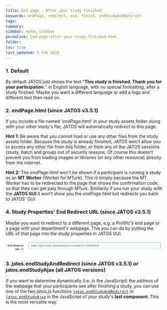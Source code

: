 ```yaml
---
title: End page - After your study finished
keywords: endPage, redirect, end, finish, endStudyAndRedirect
tags:
summary:
sidebar: mydoc_sidebar
permalink: End-page-after-your-study-finished.html
folder:
toc: true
last_updated: 5 Feb 2020
---
```


### 1. Default

By default JATOS just shows the text "**This study is finished. Thank you for your participation.**" in English language, with no special formatting, after a study finshed. Maybe you want a different language or add a logo and different text then read on.


### 2. endPage.html (since JATOS v3.5.1)

If you include a file named '_endPage.html_' in your study assets folder along with your other study's file, JATOS will automatically redirect to this page.

**Hint 1:** Be aware that you cannot load or use any other files from the study assets folder. Because the study is already finished, JATOS won't allow you to access any other file from this folder, or from any of the JATOS sessions (study, batch and group) out of security reasons. Of course this doesn't prevent you from loading images or libraries (or any other resource) directly from the internet.

**Hint 2:** The _endPage.html_ won't be shown if a participant is running a study as an **MT Worker** (Worker for MTurk). This is simply because the MT Worker has to be redirected to the page that shows the confirmation code, so that they can get pais through MTurk. Similarily if you run your study with the **JATOS GUI** it won't show you the _endPage.html_ but redirects you back to JATOS' GUI.


### 4. Study Properties' End Redirect URL (since JATOS v3.5.1)

Maybe you want to redirect to a different page, e.g. a Prolific's end page or a page with your department's webpage. This you can do by putting the URL of that page into the study properties in JATOS GUI. 

![screenshot](images/Screenshot_end-redirect-url.png)


### 3. jatos.endStudyAndRedirect (since JATOS v3.5.1) or jatos.endStudyAjax (all JATOS versions)

If you want to determine dynamically (i.e. in the JavaScript) the address of the webpage that your participants see after finishing a study, you can use one of the two _jatos.js_ functions [`jatos.endStudyAndRedirect`](jatos.js-Reference.html#jatosendstudyandredirect) or [`jatos.endStudyAjax`](jatos.js-Reference.html#jatosendstudyajax) in the JavaScript of your study's **last component**. This is the most versatile way.
